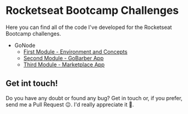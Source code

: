 # Rocketseat Bootcamp Challenges

Here you can find all of the code I've developed for the Rocketseat Bootcamp challenges.

- GoNode
  - [First Module - Environment and Concepts](gonode/challenge1)
  - [Second Module - GoBarber App](gonode/challenge2)
  - [Third Module - Marketplace App](gonode/challenge3)

## Get int touch!

Do you have any doubt or found any bug? Get in touch or, if you prefer, send me a Pull Request :wink:. I'd really appreciate it :pray:.
